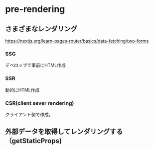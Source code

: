 # pre-rendering

## さまざまなレンダリング
https://nextjs.org/learn-pages-router/basics/data-fetching/two-forms

### SSG
デベロップで事前にHTML作成

### SSR
動的にHTML作成

### CSR(client sever rendering)
クライアント側で作成。

## 外部データを取得してレンダリングする（getStaticProps)

